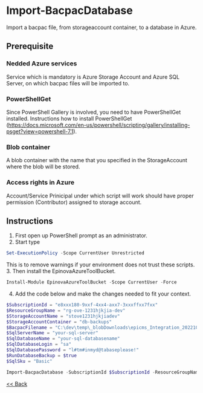 # Import-BacpacDatabase
Import a bacpac file, from storageaccount container, to a database in Azure.  

## Prerequisite
### Nedded Azure services
Service which is mandatory is Azure Storage Account and Azure SQL Server, on which bacpac files will be imported to.  
### PowerShellGet
Since PowerShell Gallery is involved, you need to have PowerShellGet installed. Instructions how to install PowerShellGet (https://docs.microsoft.com/en-us/powershell/scripting/gallery/installing-psget?view=powershell-7.1).
### Blob container
A blob container with the name that you specified in the StorageAccount where the blob will be stored.
### Access rights in Azure
Account/Service Prinicipal under which script will work should have proper permission (Contributor) assigned to storage account.

## Instructions
1.	First open up PowerShell prompt as an administrator.
2.	Start type 
```powershell
Set-ExecutionPolicy -Scope CurrentUser Unrestricted
```
This is to remove warnings if your environment does not trust these scripts.  
3.	Then install the EpinovaAzureToolBucket. 
```powershell
Install-Module EpinovaAzureToolBucket -Scope CurrentUser -Force
```  
4.	Add the code below and make the changes needed to fit your context.
```powershell
$SubscriptionId = "e8xxx180-9xxf-4xx4-axx7-3xxxffxx7fxx"
$ResourceGroupName = "rg-ove-1231hjkjia-dev"
$StorageAccountName = "stove1231hjkjiadev"
$StorageAccountContainer = "db-backups"
$BacpacFilename = "C:\dev\temp\_blobDownloads\epicms_Integration_20221027082506.bacpac"
$SqlServerName = "your-sql-server"
$SqlDatabaseName = "your-sql-databasename"
$SqlDatabaseLogin = "sa"
$SqlDatabasePassword = "l#tm#inmyd@tabaseplease!"
$RunDatabaseBackup = $true
$SqlSku = "Basic"

Import-BacpacDatabase -SubscriptionId $SubscriptionId -ResourceGroupName $ResourceGroupName -StorageAccountName $StorageAccountName -StorageAccountContainer $StorageAccountContainer -BacpacFilename $BacpacFilename -SqlServerName $SqlServerName -SqlDatabaseName $SqlDatabaseName -SqlDatabaseLogin $SqlDatabaseLogin -SqlDatabasePassword $SqlDatabasePassword -RunDatabaseBackup $RunDatabaseBackup -SqlSku $SqlSku
```


[<< Back](/README.md)
